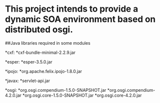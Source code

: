 # This project intends to provide a dynamic SOA environment based on distributed osgi.

##Java libraries required in some modules

*cxf:
  *cxf-bundle-minimal-2.2.9.jar

*esper:
  *esper-3.5.0.jar

*ipojo:
  *org.apache.felix.ipojo-1.8.0.jar

*javax:
  *servlet-api.jar

*osgi:
  *org.osgi.compendium-1.5.0-SNAPSHOT.jar
  *org.osgi.compendium-4.2.0.jar
  *org.osgi.core-1.5.0-SNAPSHOT.jar
  *org.osgi.core-4.2.0.jar
